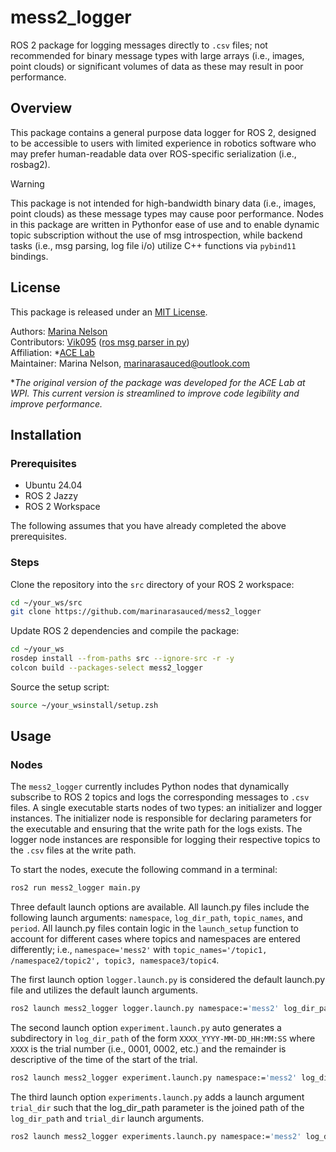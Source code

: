 # mess2_logger

ROS 2 package for logging messages directly to `.csv` files; not recommended for binary message types with large arrays (i.e., images, point clouds) or significant volumes of data as these may result in poor performance.

## Overview

This package contains a general purpose data logger for ROS 2, designed to be accessible to users with limited experience in robotics software who may prefer human-readable data over ROS-specific serialization (i.e., rosbag2).

> [!WARNING]
> This package is not intended for high-bandwidth binary data (i.e., images, point clouds) as these message types may cause poor performance. Nodes in this package are written in Pythonfor ease of use and to enable dynamic topic subscription without the use of msg introspection, while backend tasks (i.e., msg parsing, log file i/o) utilize C++ functions via `pybind11` bindings.

## License

This package is released under an [MIT License](https://github.com/marinarasauced/mess2_logger/blob/main/LICENSE).

Authors: [Marina Nelson](https://github.com/marinarasauced) <br/>
Contributors: [Vik095](https://github.com/Vik095) ([ros msg parser in py](https://github.com/Vik095/Ros_msgs_parser)) <br/>
Affiliation: *[ACE Lab](https://rvcowlagi-research.owlstown.net/) <br/>
Maintainer: Marina Nelson, marinarasauced@outlook.com

**The original version of the package was developed for the ACE Lab at WPI. This current version is streamlined to improve code legibility and improve performance.*

## Installation

### Prerequisites
- Ubuntu 24.04
- ROS 2 Jazzy
- ROS 2 Workspace

The following assumes that you have already completed the above prerequisites.

### Steps

Clone the repository into the `src` directory of your ROS 2 workspace:

```zsh
cd ~/your_ws/src
git clone https://github.com/marinarasauced/mess2_logger
```

Update ROS 2 dependencies and compile the package:

```zsh
cd ~/your_ws
rosdep install --from-paths src --ignore-src -r -y
colcon build --packages-select mess2_logger
```

Source the setup script:

```zsh
source ~/your_wsinstall/setup.zsh
```

## Usage

### Nodes

The `mess2_logger` currently includes Python nodes that dynamically subscribe to ROS 2 topics and logs the corresponding messages to `.csv` files. A single executable starts nodes of two types: an initializer and logger instances. The initializer node is responsible for declaring parameters for the executable and ensuring that the write path for the logs exists. The logger node instances are responsible for logging their respective topics to the `.csv` files at the write path.

To start the nodes, execute the following command in a terminal:

```zsh
ros2 run mess2_logger main.py
```

Three default launch options are available. All launch.py files include the following launch arguments: `namespace`, `log_dir_path`, `topic_names`, and `period`. All launch.py files contain logic in the `launch_setup` function to account for different cases where topics and namespaces are entered differently; i.e., `namespace='mess2'` with `topic_names='/topic1, /namespace2/topic2', topic3, namespace3/topic4`.

The first launch option `logger.launch.py` is considered the default launch.py file and utilizes the default launch arguments.

```zsh
ros2 launch mess2_logger logger.launch.py namespace:='mess2' log_dir_path:='~/mess2/logs' topic_names:='topic1, topic2' period:=5.0
```

The second launch option `experiment.launch.py` auto generates a subdirectory in `log_dir_path` of the form `XXXX_YYYY-MM-DD_HH:MM:SS` where `XXXX` is the trial number (i.e., 0001, 0002, etc.) and the remainder is descriptive of the time of the start of the trial.

```zsh
ros2 launch mess2_logger experiment.launch.py namespace:='mess2' log_dir_path:='~/mess2/logs' topic_names:='topic1, topic2' period:=5.0
```

The third launch option `experiments.launch.py` adds a launch argument `trial_dir` such that the log_dir_path parameter is the joined path of the `log_dir_path` and `trial_dir` launch arguments.

```zsh
ros2 launch mess2_logger experiments.launch.py namespace:='mess2' log_dir_path:='~/mess2/logs' trial_dir:='0000' topic_names:='topic1, topic2' period:=5.0
```